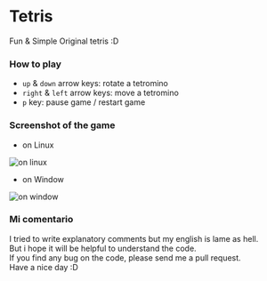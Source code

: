 # Tetris

Fun & Simple Original tetris :D

### How to play

* `up` & `down` arrow keys: rotate a tetromino
* `right` & `left` arrow keys: move a tetromino
* `p` key: pause game / restart game

### Screenshot of the game

- on Linux

![on linux](http://i.imgur.com/HHQELFe.png)

- on Window

![on window](http://i.imgur.com/YKPvNqy.png)

### Mi comentario

I tried to write explanatory comments but my english is lame as hell.  
But i hope it will be helpful to understand the code.  
If you find any bug on the code, please send me a pull request.  
Have a nice day :D  
